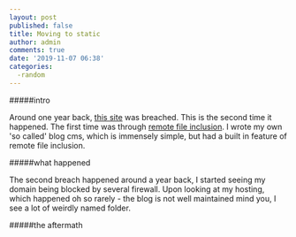 ```yaml
---
layout: post
published: false
title: Moving to static
author: admin
comments: true
date: '2019-11-07 06:38'
categories:
  -random
---
```

#####intro

Around one year back, [this site](aldosimon.com) was breached. This is the second time it happened. The first time was through [remote file inclusion](https://www.imperva.com/learn/application-security/rfi-remote-file-inclusion/). I wrote my own 'so called' blog cms, which is immensely simple, but had a built in feature of remote file inclusion.

#####what happened

The second breach happened around a year back, I started seeing my domain being blocked by several firewall. Upon looking at my hosting, which happened oh so rarely - the blog is not well maintained mind you, I see a lot of weirdly named folder.






#####the aftermath
